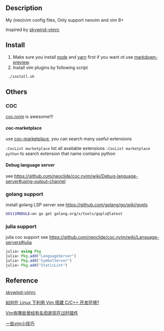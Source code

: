 ## Description

My (neo)vim config files, Only support neovim and vim 8+

Inspired by [skywind-vimrc](https://github.com/skywind3000/vim)

## Install

1. Make sure you install [node](https://nodejs.org/en/) and [yarn](https://github.com/yarnpkg/yarn) first if you want ot use [markdown-preview](https://github.com/iamcco/markdown-preview.nvim).
2. Install vim plugins by following script
```sh
 ./install.sh
```

## Others

### COC

[coc.nvim](https://github.com/neoclide/coc.nvim) is awesome!!!

#### coc-marketplace

use [coc-marketplace](https://github.com/fannheyward/coc-marketplace), you can search many useful extensions

`:CocList marketplace` list all available extensions
`:CocList marketplace python` to search extension that name contains python

#### Debug language server

see <https://github.com/neoclide/coc.nvim/wiki/Debug-language-server#using-output-channel>

### golang support

install golang LSP server see <https://github.com/golang/go/wiki/gopls>

```sh
GO111MODULE=on go get golang.org/x/tools/gopls@latest
```

### julia support
julia coc support see <https://github.com/neoclide/coc.nvim/wiki/Language-servers#julia>

```julia
julia> using Pkg
julia> Pkg.add("LanguageServer")
julia> Pkg.add("SymbolServer")
julia> Pkg.add("StaticLint")
```

## Reference

[skywind-vimrc](https://github.com/skywind3000/vim)

[如何在 Linux 下利用 Vim 搭建 C/C++ 开发环境?](https://www.zhihu.com/question/47691414)

[Vim有哪些曾经有名但是现在过时插件](https://www.zhihu.com/question/31934850)

[一些vim小技巧](http://senzhangai.github.io/tools/vim-tips)
